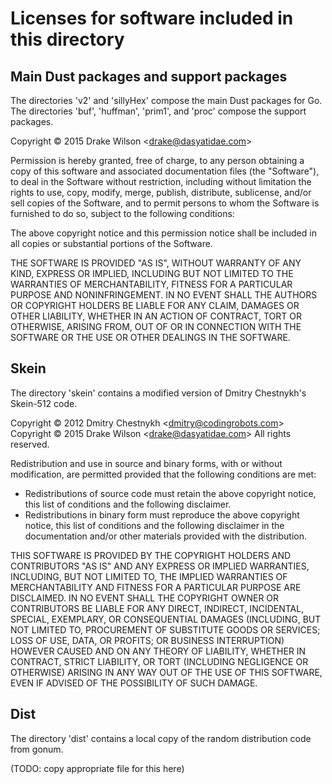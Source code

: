 # Licenses for software included in this directory

## Main Dust packages and support packages

The directories 'v2' and 'sillyHex' compose the main Dust packages for Go.  The directories 'buf', 'huffman', 'prim1', and 'proc' compose the support packages.

Copyright © 2015 Drake Wilson &lt;drake@dasyatidae.com&gt;

Permission is hereby granted, free of charge, to any person obtaining a copy of this software and associated documentation files (the "Software"), to deal in the Software without restriction, including without limitation the rights to use, copy, modify, merge, publish, distribute, sublicense, and/or sell copies of the Software, and to permit persons to whom the Software is furnished to do so, subject to the following conditions:

The above copyright notice and this permission notice shall be included in all copies or substantial portions of the Software.

THE SOFTWARE IS PROVIDED "AS IS", WITHOUT WARRANTY OF ANY KIND, EXPRESS OR IMPLIED, INCLUDING BUT NOT LIMITED TO THE WARRANTIES OF MERCHANTABILITY, FITNESS FOR A PARTICULAR PURPOSE AND NONINFRINGEMENT. IN NO EVENT SHALL THE AUTHORS OR COPYRIGHT HOLDERS BE LIABLE FOR ANY CLAIM, DAMAGES OR OTHER LIABILITY, WHETHER IN AN ACTION OF CONTRACT, TORT OR OTHERWISE, ARISING FROM, OUT OF OR IN CONNECTION WITH THE SOFTWARE OR THE USE OR OTHER DEALINGS IN THE SOFTWARE.

## Skein

The directory 'skein' contains a modified version of Dmitry Chestnykh's Skein-512 code.

Copyright © 2012 Dmitry Chestnykh &lt;dmitry@codingrobots.com&gt;
Copyright © 2015 Drake Wilson &lt;drake@dasyatidae.com&gt;
All rights reserved.

Redistribution and use in source and binary forms, with or without modification, are permitted provided that the following conditions are met:

* Redistributions of source code must retain the above copyright notice, this list of conditions and the following disclaimer.
* Redistributions in binary form must reproduce the above copyright notice, this list of conditions and the following disclaimer in the documentation and/or other materials provided with the distribution.

THIS SOFTWARE IS PROVIDED BY THE COPYRIGHT HOLDERS AND CONTRIBUTORS "AS IS" AND ANY EXPRESS OR IMPLIED WARRANTIES, INCLUDING, BUT NOT LIMITED TO, THE IMPLIED WARRANTIES OF MERCHANTABILITY AND FITNESS FOR A PARTICULAR PURPOSE ARE DISCLAIMED. IN NO EVENT SHALL THE COPYRIGHT OWNER OR CONTRIBUTORS BE LIABLE FOR ANY DIRECT, INDIRECT, INCIDENTAL, SPECIAL, EXEMPLARY, OR CONSEQUENTIAL DAMAGES (INCLUDING, BUT NOT LIMITED TO, PROCUREMENT OF SUBSTITUTE GOODS OR SERVICES; LOSS OF USE, DATA, OR PROFITS; OR BUSINESS INTERRUPTION) HOWEVER CAUSED AND ON ANY THEORY OF LIABILITY, WHETHER IN CONTRACT, STRICT LIABILITY, OR TORT (INCLUDING NEGLIGENCE OR OTHERWISE) ARISING IN ANY WAY OUT OF THE USE OF THIS SOFTWARE, EVEN IF ADVISED OF THE POSSIBILITY OF SUCH DAMAGE.

## Dist

The directory 'dist' contains a local copy of the random distribution code from gonum.

(TODO: copy appropriate file for this here)

<!--
Local variables:
fill-column: 99999
End:
-->
